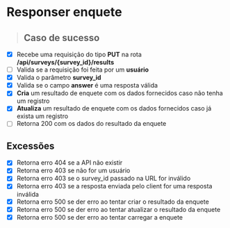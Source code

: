 # Responser enquete

> ## Caso de sucesso

- [x] Recebe uma requisição do tipo **PUT** na rota **/api/surveys/{survey_id}/results**
- [ ] Valida se a requisição foi feita por um **usuário**
- [x] Valida o parâmetro **survey_id**
- [x] Valida se o campo **answer** é uma resposta válida
- [x] **Cria** um resultado de enquete com os dados fornecidos caso não tenha um registro
- [x] **Atualiza** um resultado de enquete com os dados fornecidos caso já exista um registro
- [ ] Retorna 200 com os dados do resultado da enquete

## Excessões

- [x] Retorna erro 404 se a API não existir
- [x] Retorna erro 403 se não for um usuário
- [x] Retorna erro 403 se o survey_id passado na URL for inválido
- [x] Retorna erro 403 se a resposta enviada pelo client for uma resposta inválida
- [x] Retorna erro 500 se der erro ao tentar criar o resultado da enquete
- [x] Retorna erro 500 se der erro ao tentar atualizar o resultado da enquete
- [x] Retorna erro 500 se der erro ao tentar carregar a enquete
